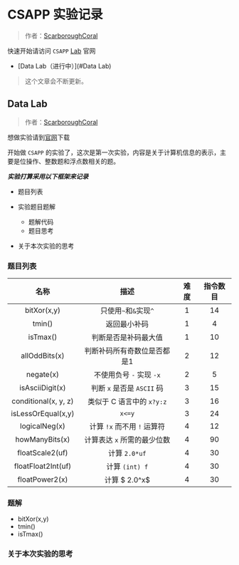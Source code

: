 # CSAPP 实验记录
> 作者：[ScarboroughCoral](https://github.com/ScarboroughCoral)


快速开始请访问 `CSAPP` [Lab](http://csapp.cs.cmu.edu/3e/labs.html) 官网



- [Data Lab（进行中）](#Data Lab)

> 这个文章会不断更新。

## Data Lab

> 作者：[ScarboroughCoral](https://github.com/ScarboroughCoral)



想做实验请到[官网](http://csapp.cs.cmu.edu/3e/labs.html)下载

开始做 `CSAPP` 的实验了，这次是第一次实验，内容是关于计算机信息的表示，主要是位操作、整数题和浮点数相关的题。



***实验打算采用以下框架来记录***

- 题目列表

- 实验题目题解
  - 题解代码
  - 题目思考
- 关于本次实验的思考



### 题目列表

|         名称         |            描述             | 难度 | 指令数目 |
| :------------------: | :-------------------------: | :--: | :------: |
|     bitXor(x,y)      |    只使用`~`和`&`实现`^`    |  1   |    14    |
|        tmin()        |        返回最小补码         |  1   |    4     |
|       isTmax()       |    判断是否是补码最大值     |  1   |    10    |
|    allOddBits(x)     | 判断补码所有奇数位是否都是1 |  2   |    12    |
|      negate(x)       |  不使用负号 `-` 实现 `-x`   |  2   |    5     |
|   isAsciiDigit(x)    | 判断 `x` 是否是 `ASCII` 码  |  3   |    15    |
| conditional(x, y, z) |  类似于 C 语言中的 `x?y:z`  |  3   |    16    |
|  isLessOrEqual(x,y)  |           `x<=y`            |  3   |    24    |
|    logicalNeg(x)     | 计算 `!x` 而不用 `!` 运算符 |  4   |    12    |
|    howManyBits(x)    | 计算表达 `x` 所需的最少位数 |  4   |    90    |
|   floatScale2(uf)    |        计算 `2.0*uf`        |  4   |    30    |
|  floatFloat2Int(uf)  |       计算 `(int) f`        |  4   |    30    |
|    floatPower2(x)    |        计算 $ 2.0^x$        |  4   |    30    |

### 题解

- bitXor(x,y)
- tmin()
- isTmax()

### 关于本次实验的思考
